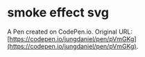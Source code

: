 # smoke effect svg

A Pen created on CodePen.io. Original URL: [https://codepen.io/jungdaniel/pen/pVmGKg](https://codepen.io/jungdaniel/pen/pVmGKg).

